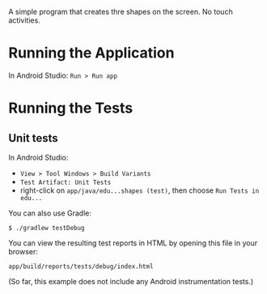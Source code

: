 A simple program that creates thre shapes on the screen. No touch activities.

# Running the Application

In Android Studio: `Run > Run app`

# Running the Tests

## Unit tests

In Android Studio:

* `View > Tool Windows > Build Variants`
* `Test Artifact: Unit Tests`
* right-click on `app/java/edu...shapes (test)`, then choose `Run Tests in edu...`

You can also use Gradle:

    $ ./gradlew testDebug

You can view the resulting test reports in HTML by opening this file in your browser:

    app/build/reports/tests/debug/index.html

(So far, this example does not include any Android instrumentation tests.)
